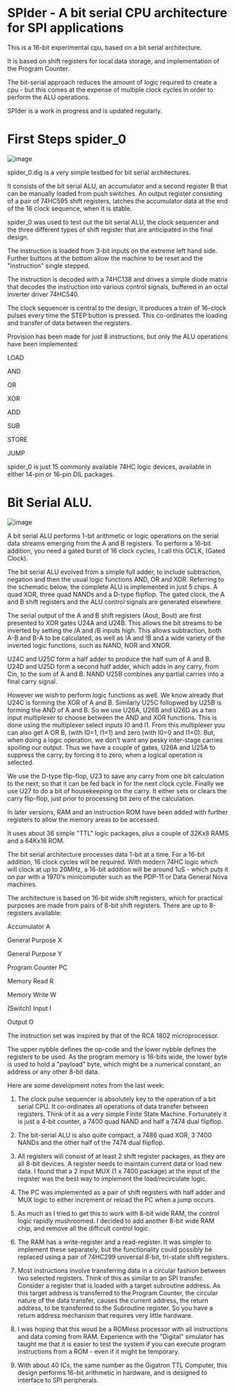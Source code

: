 # SPIder  - A bit serial CPU architecture for SPI applications




This is a 16-bit experimental cpu, based on a bit serial architecture.

It is based on shift registers for local data storage, and implementation of the Program Counter.

The bit-serial approach reduces the amount of logic required to create a cpu - but this comes at the expense of multiple clock cycles in order to perform the ALU operations.

SPIder is a work in progress and is updated regularly. 


# First Steps spider_0


![image](https://user-images.githubusercontent.com/758847/188667922-aea5d08e-be8b-450a-8275-8db593b5229b.png)


spider_0.dig is a very simple testbed for bit serial architectures.

It consists of the bit serial ALU, an accumulator and a second register B that can be manually loaded from push switches. An output register consisting of a pair of 74HC595 shift registers, latches the accumulator data at the end of the 16 clock sequence, when it is stable.

spider_0 was used to test out the bit serial ALU, the clock sequencer and the three different types of shift register that are anticipated in the final design.

The instruction is loaded from 3-bit inputs on the extreme left hand side.
Further buttons at the bottom allow the machine to be reset and the "instruction" single stepped.

The instruction is decoded with a 74HC138 and drives a simple diode matrix that decodes the instruction into various control signals, buffered in an octal inverter driver 74HC540.

The clock sequencer is central to the design, it produces a train of 16-clock pulses every time the STEP button is pressed. This co-ordinates the loading and transfer of data between the registers.

Provision has been made for just 8 instructions, but only the ALU operations have been implemented:

LOAD

AND

OR

XOR

ADD

SUB

STORE

JUMP 

spider_0 is just 15 commonly available 74HC logic devices, available in either 14-pin or 16-pin DIL packages.


# Bit Serial ALU.

![image](https://user-images.githubusercontent.com/758847/204771604-b7a924fe-3975-4223-a82a-f1c7a81aff71.png)

A bit serial ALU performs 1-bit arithmetic or logic operations on the serial data streams emerging from the A and B registers. To perform a 16-bit addition, you need a gated burst of 16 clock cycles, I call this GCLK, (Gated Clock).


The bit serial ALU evolved from a simple full adder, to include subtraction, negation and then the usual logic functions AND, OR and XOR.
Referring to the schematic below, the complete ALU is implemented in just 5 chips. A quad XOR, three quad NANDs and a D-type flipflop. The gated clock, the A and B shift registers and the ALU control signals are generated elsewhere.


The serial output of the A and B shift registers (Aout, Bout) are first presented to XOR gates U24A and U24B. This allows the bit streams to be inverted by setting the /A and /B inputs high. This allows subtraction, both A-B and B-A to be calculated, as well as !A and !B and a wide variety of the inverted logic functions, such as NAND, NOR and XNOR.


U24C and U25C form a half adder to produce the half sum of A and B.  U24D and U25D form a second half adder, which adds in any carry, from Cin, to the sum of A and B.  NAND U25B combines any partial carries into a final carry signal.


However we wish to perform logic functions as well. We know already that U24C is forming the XOR of A and B. Similarly U25C follopwed by U25B is forming the AND of A and B. So we use U26A, U26B and U26D as a two input multiplexer to choose between the AND and XOR functions. This is done using the multiplexer select inputs I0 and I1. From this multiplexer you can also get A OR B, (with I0=1, I1=1) and zero (with I0=0 and I1=0).
But, when doing a logic operation, we don't want any pesky inter-stage carries spoiling our output. Thus we have a couple of gates,  U26A and U25A to suppress the carry, by forcing it to zero, when a logical operation is selected.


We use the D-type flip-flop, U23 to save any carry from one bit calculation to the next, so that it can be fed back in for the next clock cycle.  Finally we use U27 to do a bit of housekeeping on the carry. It either sets or clears the carry flip-flop, just prior to processing bit zero of the calculation.





In later versions, RAM and an instruction ROM have been added with further registers to allow the memory areas to be accessed.

It uses about 36 simple "TTL" logic packages, plus a couple of 32Kx8 RAMS and a 64Kx16 ROM.

The bit serial architecture processes data 1-bit at a time. For a 16-bit addition, 16 clock cycles will be required. With modern 74HC logic which will clock at up to 20MHz, a 16-bit addition will be around 1uS - which puts it on par with a 1970's minicomputer such as the PDP-11 or Data General Nova machines.

The architecture is based on 16-bit wide shift registers, which for practical purposes are made from pairs of 8-bit shift registers. There are up to 8-registers available:

Accumulator     A

General Purpose X

General Purpose Y

Program Counter PC

Memory Read     R

Memory Write    W

(Switch) Input  I

Output          O

The instruction set was inspired by that of the RCA 1802 microprocessor. 

The upper nybble defines the op-code and the lower nybble defines the registers to be used. As the program memory is 16-bits wide, the lower byte is used to hold a "payload" byte, which might be a numerical constant, an address or any other 8-bit data.

Here are some development notes from the last week:

1. The clock pulse sequencer is absolutely key to the operation of a bit serial CPU. It co-ordinates all operations of data transfer between registers. Think of it as a very simple Finite State Machine. Fortunately it is just a 4-bit counter, a 7400 quad NAND and half a 7474 dual flipflop.
 
2. The bit-serial ALU is also quite compact, a 7486 quad XOR, 3 7400 NANDs and the other half of the 7474 dual flipflop.

3. All registers will consist of at least 2 shift register packages, as they are all 8-bit devices. A register needs to maintain current data or load new data. I found that a 2 input MUX (1 x 7400 package) at the input of the register was the best way to implement the load/recirculate logic.


4. The PC was implemented as a pair of shift registers with half adder and MUX logic to either increment or reload the PC when a jump occurs.


5. As much as I tried to get this to work with 8-bit wide RAM, the control logic rapidly mushroomed. I decided to add another 8-bit wide RAM chip, and remove all the difficult control logic.


6. The RAM has a write-register and a read-register. It was simpler to implement these separately, but the functionality  could possibly be replaced using a pair of 74HC299 universal 8-bit, tri-state shift registers.


7. Most instructions involve transferring data in a circular fashion between two selected registers. Think of this as similar to an SPI transfer. Consider a register that is loaded with a target subroutine address. As this target address is transferred to the Program Counter, the circular nature of the data transfer, causes the current address, the return address, to be transferred to the Subroutine register. So you have a return address mechanism that requires very little hardware.

 
8. I was hoping that this woud be a ROMless processor with all instructions and data coming from RAM. Experience with the "Digital" simulator has taught me that it is easier to test the system if you can execute program instructions from a ROM - even if it might be temporary. 


9. With about 40 ICs, the same number as the Gigatron TTL Computer, this design performs 16-bit arithmetic in hardware, and is designed to interface to SPI peripherals.

